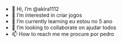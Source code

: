 - 👋 Hi, I’m @akira1112
- 👀 I’m interested in  criar jogos
- 🌱 I’m currently learning  eu estou no 5 ano
- 💞️ I’m looking to collaborate on ajudar todos
- 📫 How to reach me  me  procure por pedro

<!---
akira1112/akira1112 is a ✨ special ✨ repository because its `README.md` (this file) appears on your GitHub profile.
You can click the Preview link to take a look at your changes.
--->
